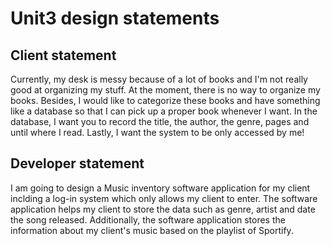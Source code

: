# Unit3 design statements #
## Client statement ##
Currently, my desk is messy because of a lot of books and I'm not really good at organizing my stuff. At the moment, there is no way to organize my books. Besides, I would like to categorize these books and have something like a database so that I can pick up a proper book whenever I want. In the database, I want you to record the title, the author, the genre, pages and until where I read. Lastly, I want the system to be only accessed by me!

## Developer statement ##
I am going to design a Music inventory software application for my client inclding a log-in system which only allows my client to enter. The software application helps my client to store the data such as genre, artist and date the song released. Additionally, the software application stores the information about my client's music based on the playlist of Sportify.

